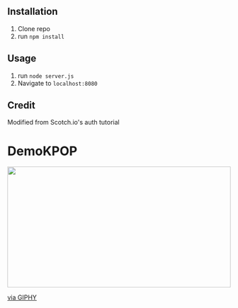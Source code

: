 ## Installation

1. Clone repo
2. run `npm install`

## Usage

1. run `node server.js`
2. Navigate to `localhost:8080`

## Credit

Modified from Scotch.io's auth tutorial
# DemoKPOP

<div style="width:100%;height:0;padding-bottom:54%;position:relative;">
<img src="https://giphy.com/embed/zdVPI5We7F17siJTYw" width="100%" height="100%" style="position:absolute" frameBorder="0" class="giphy-embed" allowFullScreen></img></div><p><a href="https://giphy.com/gifs/zdVPI5We7F17siJTYw">via GIPHY</a></p>
